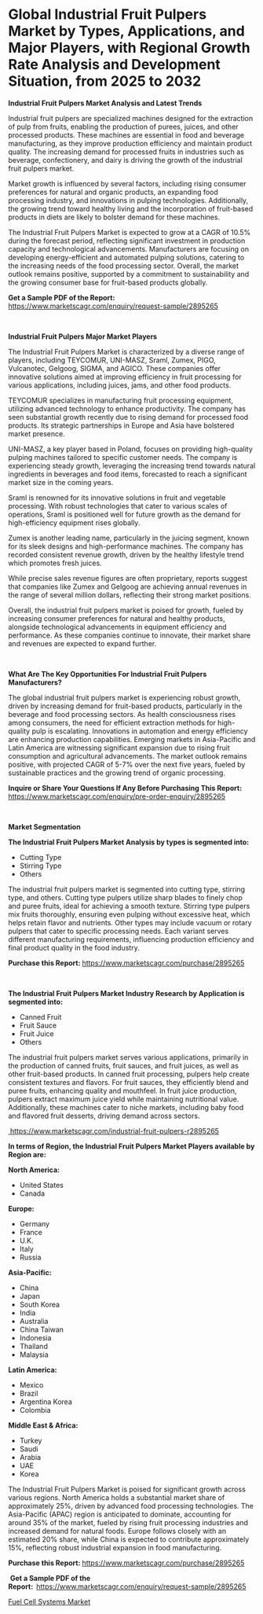 <p><h1>Global Industrial Fruit Pulpers Market by Types, Applications, and Major Players, with Regional Growth Rate Analysis and Development Situation, from 2025 to 2032</h1></p><p><strong>Industrial Fruit Pulpers Market Analysis and Latest Trends</strong></p>
<p><p>Industrial fruit pulpers are specialized machines designed for the extraction of pulp from fruits, enabling the production of purees, juices, and other processed products. These machines are essential in food and beverage manufacturing, as they improve production efficiency and maintain product quality. The increasing demand for processed fruits in industries such as beverage, confectionery, and dairy is driving the growth of the industrial fruit pulpers market.</p><p>Market growth is influenced by several factors, including rising consumer preferences for natural and organic products, an expanding food processing industry, and innovations in pulping technologies. Additionally, the growing trend toward healthy living and the incorporation of fruit-based products in diets are likely to bolster demand for these machines. </p><p>The Industrial Fruit Pulpers Market is expected to grow at a CAGR of 10.5% during the forecast period, reflecting significant investment in production capacity and technological advancements. Manufacturers are focusing on developing energy-efficient and automated pulping solutions, catering to the increasing needs of the food processing sector. Overall, the market outlook remains positive, supported by a commitment to sustainability and the growing consumer base for fruit-based products globally.</p></p>
<p><strong>Get a Sample PDF of the Report:&nbsp;</strong> <a href="https://www.marketscagr.com/enquiry/request-sample/2895265?utm_campaign=3117&utm_medium=2&utm_source=Github&utm_content=ia&utm_term=15032025&utm_id=industrial-fruit-pulpers">https://www.marketscagr.com/enquiry/request-sample/2895265</a></p>
<p>&nbsp;</p>
<p><strong>Industrial Fruit Pulpers Major Market Players</strong></p>
<p><p>The Industrial Fruit Pulpers Market is characterized by a diverse range of players, including TEYCOMUR, UNI-MASZ, Sraml, Zumex, PIGO, Vulcanotec, Gelgoog, SIGMA, and AGICO. These companies offer innovative solutions aimed at improving efficiency in fruit processing for various applications, including juices, jams, and other food products.</p><p>TEYCOMUR specializes in manufacturing fruit processing equipment, utilizing advanced technology to enhance productivity. The company has seen substantial growth recently due to rising demand for processed food products. Its strategic partnerships in Europe and Asia have bolstered market presence.</p><p>UNI-MASZ, a key player based in Poland, focuses on providing high-quality pulping machines tailored to specific customer needs. The company is experiencing steady growth, leveraging the increasing trend towards natural ingredients in beverages and food items, forecasted to reach a significant market size in the coming years.</p><p>Sraml is renowned for its innovative solutions in fruit and vegetable processing. With robust technologies that cater to various scales of operations, Sraml is positioned well for future growth as the demand for high-efficiency equipment rises globally.</p><p>Zumex is another leading name, particularly in the juicing segment, known for its sleek designs and high-performance machines. The company has recorded consistent revenue growth, driven by the healthy lifestyle trend which promotes fresh juices.</p><p>While precise sales revenue figures are often proprietary, reports suggest that companies like Zumex and Gelgoog are achieving annual revenues in the range of several million dollars, reflecting their strong market positions.</p><p>Overall, the industrial fruit pulpers market is poised for growth, fueled by increasing consumer preferences for natural and healthy products, alongside technological advancements in equipment efficiency and performance. As these companies continue to innovate, their market share and revenues are expected to expand further.</p></p>
<p>&nbsp;</p>
<p><strong>What Are The Key Opportunities For Industrial Fruit Pulpers Manufacturers?</strong></p>
<p><p>The global industrial fruit pulpers market is experiencing robust growth, driven by increasing demand for fruit-based products, particularly in the beverage and food processing sectors. As health consciousness rises among consumers, the need for efficient extraction methods for high-quality pulp is escalating. Innovations in automation and energy efficiency are enhancing production capabilities. Emerging markets in Asia-Pacific and Latin America are witnessing significant expansion due to rising fruit consumption and agricultural advancements. The market outlook remains positive, with projected CAGR of 5-7% over the next five years, fueled by sustainable practices and the growing trend of organic processing.</p></p>
<p><strong>Inquire or Share Your Questions If Any Before Purchasing This Report:</strong> <a href="https://www.marketscagr.com/enquiry/pre-order-enquiry/2895265?utm_campaign=3117&utm_medium=2&utm_source=Github&utm_content=ia&utm_term=15032025&utm_id=industrial-fruit-pulpers">https://www.marketscagr.com/enquiry/pre-order-enquiry/2895265</a></p>
<p>&nbsp;</p>
<p><strong>Market Segmentation</strong></p>
<p><strong>The Industrial Fruit Pulpers Market Analysis by types is segmented into:</strong></p>
<p><ul><li>Cutting Type</li><li>Stirring Type</li><li>Others</li></ul></p>
<p><p>The industrial fruit pulpers market is segmented into cutting type, stirring type, and others. Cutting type pulpers utilize sharp blades to finely chop and puree fruits, ideal for achieving a smooth texture. Stirring type pulpers mix fruits thoroughly, ensuring even pulping without excessive heat, which helps retain flavor and nutrients. Other types may include vacuum or rotary pulpers that cater to specific processing needs. Each variant serves different manufacturing requirements, influencing production efficiency and final product quality in the food industry.</p></p>
<p><strong>Purchase this Report:&nbsp;</strong><a href="https://www.marketscagr.com/purchase/2895265?utm_campaign=3117&utm_medium=2&utm_source=Github&utm_content=ia&utm_term=15032025&utm_id=industrial-fruit-pulpers">https://www.marketscagr.com/purchase/2895265</a></p>
<p>&nbsp;</p>
<p><strong>The Industrial Fruit Pulpers Market Industry Research by Application is segmented into:</strong></p>
<p><ul><li>Canned Fruit</li><li>Fruit Sauce</li><li>Fruit Juice</li><li>Others</li></ul></p>
<p><p>The industrial fruit pulpers market serves various applications, primarily in the production of canned fruits, fruit sauces, and fruit juices, as well as other fruit-based products. In canned fruit processing, pulpers help create consistent textures and flavors. For fruit sauces, they efficiently blend and puree fruits, enhancing quality and mouthfeel. In fruit juice production, pulpers extract maximum juice yield while maintaining nutritional value. Additionally, these machines cater to niche markets, including baby food and flavored fruit desserts, driving demand across sectors.</p></p>
<p><a href="https://www.marketscagr.com/industrial-fruit-pulpers-r2895265?utm_campaign=3117&utm_medium=2&utm_source=Github&utm_content=ia&utm_term=15032025&utm_id=industrial-fruit-pulpers">&nbsp;https://www.marketscagr.com/industrial-fruit-pulpers-r2895265</a></p>
<p><strong>In terms of Region, the Industrial Fruit Pulpers Market Players available by Region are:</strong></p>
<p>
    <p> <strong> North America: </strong>
        <ul>
            <li>United States</li>
            <li>Canada</li>
        </ul>
        </p> 
    <p> <strong> Europe: </strong>
        <ul>
            <li>Germany</li>
            <li>France</li>
            <li>U.K.</li>
            <li>Italy</li>
            <li>Russia</li>
        </ul>
        </p> 
    <p> <strong> Asia-Pacific: </strong>
        <ul>
            <li>China</li>
            <li>Japan</li>
            <li>South Korea</li>
            <li>India</li>
            <li>Australia</li>
            <li>China Taiwan</li>
            <li>Indonesia</li>
            <li>Thailand</li>
            <li>Malaysia</li>
        </ul>
        </p> 
    <p> <strong> Latin America: </strong>
        <ul>
            <li>Mexico</li>
            <li>Brazil</li>
            <li>Argentina Korea</li>
            <li>Colombia</li>
        </ul>
        </p> 
    <p> <strong> Middle East & Africa: </strong>
        <ul>
            <li>Turkey</li>
            <li>Saudi</li>
            <li>Arabia</li>
            <li>UAE</li>
            <li>Korea</li>
        </ul>
    </p>
    </p>
<p><p>The Industrial Fruit Pulpers Market is poised for significant growth across various regions. North America holds a substantial market share of approximately 25%, driven by advanced food processing technologies. The Asia-Pacific (APAC) region is anticipated to dominate, accounting for around 35% of the market, fueled by rising fruit processing industries and increased demand for natural foods. Europe follows closely with an estimated 20% share, while China is expected to contribute approximately 15%, reflecting robust industrial expansion in food manufacturing.</p></p>
<p><strong>Purchase this Report: </strong><a href="https://www.marketscagr.com/purchase/2895265?utm_campaign=3117&utm_medium=2&utm_source=Github&utm_content=ia&utm_term=15032025&utm_id=industrial-fruit-pulpers">https://www.marketscagr.com/purchase/2895265</a></p>
<p>&nbsp;<strong>Get a Sample PDF of the Report:&nbsp;&nbsp;</strong><a href="https://www.marketscagr.com/enquiry/request-sample/2895265?utm_campaign=3117&utm_medium=2&utm_source=Github&utm_content=ia&utm_term=15032025&utm_id=industrial-fruit-pulpers">https://www.marketscagr.com/enquiry/request-sample/2895265</a></p>
<p><strong></strong></p>
<p><p><a href="https://github.com/guinoopandam/Market-Research-Report-List-1/blob/main/fuel-cell-systems-market.md?utm_campaign=3117&utm_medium=2&utm_source=Github&utm_content=ia&utm_term=15032025&utm_id=industrial-fruit-pulpers">Fuel Cell Systems Market</a></p></p>